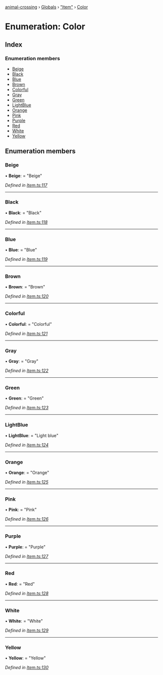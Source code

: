[animal-crossing](../README.md) › [Globals](../globals.md) › ["Item"](../modules/_item_.md) › [Color](_item_.color.md)

# Enumeration: Color

## Index

### Enumeration members

* [Beige](_item_.color.md#beige)
* [Black](_item_.color.md#black)
* [Blue](_item_.color.md#blue)
* [Brown](_item_.color.md#brown)
* [Colorful](_item_.color.md#colorful)
* [Gray](_item_.color.md#gray)
* [Green](_item_.color.md#green)
* [LightBlue](_item_.color.md#lightblue)
* [Orange](_item_.color.md#orange)
* [Pink](_item_.color.md#pink)
* [Purple](_item_.color.md#purple)
* [Red](_item_.color.md#red)
* [White](_item_.color.md#white)
* [Yellow](_item_.color.md#yellow)

## Enumeration members

###  Beige

• **Beige**: = "Beige"

*Defined in [Item.ts:117](https://github.com/Norviah/animal-crossing/blob/4071e19/module/types/Item.ts#L117)*

___

###  Black

• **Black**: = "Black"

*Defined in [Item.ts:118](https://github.com/Norviah/animal-crossing/blob/4071e19/module/types/Item.ts#L118)*

___

###  Blue

• **Blue**: = "Blue"

*Defined in [Item.ts:119](https://github.com/Norviah/animal-crossing/blob/4071e19/module/types/Item.ts#L119)*

___

###  Brown

• **Brown**: = "Brown"

*Defined in [Item.ts:120](https://github.com/Norviah/animal-crossing/blob/4071e19/module/types/Item.ts#L120)*

___

###  Colorful

• **Colorful**: = "Colorful"

*Defined in [Item.ts:121](https://github.com/Norviah/animal-crossing/blob/4071e19/module/types/Item.ts#L121)*

___

###  Gray

• **Gray**: = "Gray"

*Defined in [Item.ts:122](https://github.com/Norviah/animal-crossing/blob/4071e19/module/types/Item.ts#L122)*

___

###  Green

• **Green**: = "Green"

*Defined in [Item.ts:123](https://github.com/Norviah/animal-crossing/blob/4071e19/module/types/Item.ts#L123)*

___

###  LightBlue

• **LightBlue**: = "Light blue"

*Defined in [Item.ts:124](https://github.com/Norviah/animal-crossing/blob/4071e19/module/types/Item.ts#L124)*

___

###  Orange

• **Orange**: = "Orange"

*Defined in [Item.ts:125](https://github.com/Norviah/animal-crossing/blob/4071e19/module/types/Item.ts#L125)*

___

###  Pink

• **Pink**: = "Pink"

*Defined in [Item.ts:126](https://github.com/Norviah/animal-crossing/blob/4071e19/module/types/Item.ts#L126)*

___

###  Purple

• **Purple**: = "Purple"

*Defined in [Item.ts:127](https://github.com/Norviah/animal-crossing/blob/4071e19/module/types/Item.ts#L127)*

___

###  Red

• **Red**: = "Red"

*Defined in [Item.ts:128](https://github.com/Norviah/animal-crossing/blob/4071e19/module/types/Item.ts#L128)*

___

###  White

• **White**: = "White"

*Defined in [Item.ts:129](https://github.com/Norviah/animal-crossing/blob/4071e19/module/types/Item.ts#L129)*

___

###  Yellow

• **Yellow**: = "Yellow"

*Defined in [Item.ts:130](https://github.com/Norviah/animal-crossing/blob/4071e19/module/types/Item.ts#L130)*
